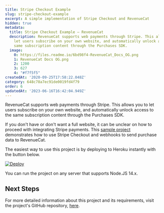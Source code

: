```yaml
---
title: Stripe Checkout Example
slug: stripe-checkout-example
excerpt: A simple implementation of Stripe Checkout and RevenueCat
hidden: true
metadata:
  title: Stripe Checkout Example – RevenueCat
  description: RevenueCat supports web payments through Stripe. This allows you to
    let users subscribe on your own website, and automatically unlock access to the
    same subscription content through the Purchases SDK.
  image:
    0: https://files.readme.io/6bd98f4-RevenueCat_Docs_OG.png
    1: RevenueCat Docs OG.png
    2: 1200
    3: 627
    4: "#f7f5f5"
createdAt: '2020-09-25T17:58:22.048Z'
category: 648c78a7ec91de0019fd4f79
order: 6
updatedAt: '2023-06-16T16:42:04.949Z'
---
```

RevenueCat supports web payments through Stripe. This allows you to let users subscribe on your own website, and automatically unlock access to the same subscription content through the Purchases SDK.

If you don't have or don't want a full website, it can be unclear on how to proceed with integrating Stripe payments. This [sample project](https://github.com/RevenueCat-Samples/stripe-no-website-example) demonstrates how to use Stripe Checkout and webhooks to send purchase data to RevenueCat.

The easiest way to use this project is by deploying to Heroku instantly with the button below.

[![Deploy](https://www.herokucdn.com/deploy/button.svg)](https://heroku.com/deploy?template=https://github.com/RevenueCat-Samples/stripe-no-website-example)

You can run the project on any server that supports Node.JS 14.x. 

## Next Steps

For more detailed information about this project and its requirements, visit the project's GitHub repository, [here](https://github.com/RevenueCat-Samples/stripe-no-website-example).